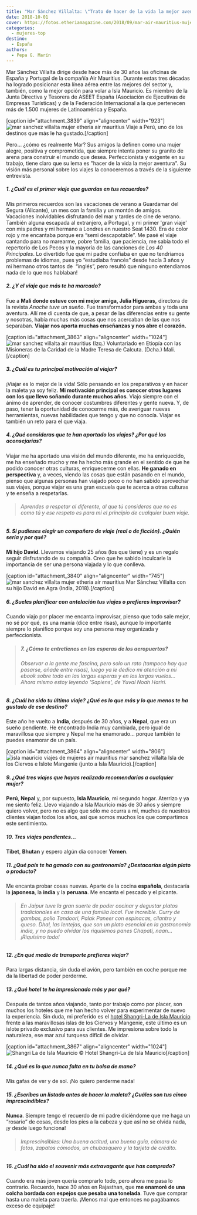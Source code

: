 ```yaml
---
title: "Mar Sánchez Villalta: \"Trato de hacer de la vida la mejor aventura\""
date: 2018-10-01
cover: https://fotos.etheriamagazine.com/2018/09/mar-air-mauritius-mujer-etheria.jpg
categories: 
  - mujeres-top
destino: 
  - España
authors: 
  - Pepa G. Marín
---
```


Mar Sánchez Villalta dirige desde hace más de 30 años las oficinas de España y Portugal de la compañía Air Mauritius. Durante estas tres décadas ha logrado posicionar esta línea aérea entre las mejores del sector y, también, como la mejor opción para volar a Isla Mauricio. Es miembro de la Junta Directiva y Tesorera de ASEET España (Asociación de Ejecutivas de Empresas Turísticas) y de la Federación Internacional a la que pertenecen más de 1.500 mujeres de Latinoamérica y España.

\[caption id="attachment\_3839" align="aligncenter" width="923"\]![mar sanchez villalta mujer etheria air mauritius](https://fotos.etheriamagazine.com/2018/09/mar-air-mauritius-mujer-etheria-2.jpg) Viaje a Perú, uno de los destinos que más le ha gustado.\[/caption\]

Pero... ¿cómo es realmente Mar? Sus amigos la definen como una mujer alegre, positiva y comprometida, que siempre intenta poner su granito de arena para construir el mundo que desea. Perfeccionista y exigente en su trabajo, tiene claro que su lema es "hacer de la vida la mejor aventura". Su visión más personal sobre los viajes la conoceremos a través de la siguiente entrevista.

##### 1\. ¿Cuál es el primer viaje que guardas en tus recuerdos?

Mis primeros recuerdos son las vacaciones de verano a Guardamar del Segura (Alicante), un mes con la familia y un montón de amigos. Vacaciones inolvidables disfrutando del mar y tardes de cine de verano. También alguna escapada al extranjero, a Portugal, y mi primer 'gran viaje' con mis padres y mi hermano a Londres en nuestro Seat 1430. Era de color rojo y me encantaba porque era “semi descapotable”. Me pasé el viaje cantando para no marearme, pobre familia, que paciencia, me sabía todo el repertorio de Los Pecos y la mayoría de las canciones de _Los 40 Principales_. Lo divertido fue que mi padre confiaba en que no tendríamos problemas de idiomas, pues yo “estudiaba francés” desde hacía 3 años y mi hermano otros tantos de  “inglés”, pero resultó que ninguno entendíamos nada de lo que nos hablaban!

##### 2\. ¿Y el viaje que más te ha marcado?

Fue a **Mali donde estuve con mi mejor amiga, Julia Higueras,** directora de la revista _Anoche tuve un sueño_. Fue transformador para ambas y toda una aventura. Allí me di cuenta de que, a pesar de las diferencias entre su gente y nosotras, había muchas más cosas que nos acercaban de las que nos separaban. **Viajar nos aporta muchas enseñanzas y nos abre el corazón.**

\[caption id="attachment\_3863" align="aligncenter" width="1024"\]![mar sanchez villalta air mauritius](https://fotos.etheriamagazine.com/2018/09/Mar-sanchez-primeros-viajes.jpg) (Izq.) Voluntariado en Etiopía con las Misioneras de la Caridad de la Madre Teresa de Calcuta. (Dcha.) Mali.\[/caption\]

##### 3\. ¿Cuál es tu principal motivación al viajar?

¡Viajar es lo mejor de la vida! Sólo pensando en los preparativos y en hacer la maleta ya soy feliz. **Mi motivación principal es conocer otros lugares con los que llevo soñando durante muchos años**. Viajo siempre con el ánimo de aprender, de conocer costumbres diferentes y gente nueva. Y, de paso, tener la oportunidad de conocerme más, de averiguar nuevas herramientas, nuevas habilidades que tengo y que no conocía. Viajar es también un reto para el que viaja.

##### 4\. ¿Qué consideras que te han aportado los viajes? ¿Por qué los aconsejarías?

Viajar me ha aportado una visión del mundo diferente, me ha enriquecido, me ha enseñado mucho y me ha hecho más grande en el sentido de que he podido conocer otras culturas, enriquecerme con ellas. **He ganado en perspectiva** y, a veces, viendo las cosas que están pasando en el mundo, pienso que algunas personas han viajado poco o no han sabido aprovechar sus viajes, porque viajar es una gran escuela que te acerca a otras culturas y te enseña a respetarlas.

> ###### Aprendes a respetar al diferente, al que tú consideras que no es como tú y ese respeto es para mí el principio de cualquier buen viaje.

##### 5\. Si pudieses elegir un compañero de viaje (real o de ficción). ¿Quién sería y por qué?

**Mi hijo David**. Llevamos viajando 25 años (los que tiene) y es un regalo seguir disfrutando de su compañía. Creo que he sabido inculcarle la importancia de ser una persona viajada y lo que conlleva.

\[caption id="attachment\_3840" align="aligncenter" width="745"\]![mar sanchez villalta mujer etheria air mauritius](https://fotos.etheriamagazine.com/2018/09/mar-air-mauritius-mujer-etheria-3.jpg) Mar Sánchez Villalta con su hijo David en Agra (India, 2018).\[/caption\]

##### 6\. ¿Sueles planificar con antelación tus viajes o prefieres improvisar?

Cuando viajo por placer me encanta improvisar, pienso que todo sale mejor, no sé por qué, es una manía (dice entre risas), aunque lo importante siempre lo planifico porque soy una persona muy organizada y perfeccionista.

> ##### 7\. ¿Cómo te entretienes en las esperas de los aeropuertos?
> 
> ###### Observar a la gente me fascina, pero solo un rato (tampoco hay que pasarse, añade entre risas), luego ya le dedico mi atención a mi ebook sobre todo en las largas esperas y en los largos vuelos… Ahora mismo estoy leyendo 'Sapiens', de Yuval Noah Hariri.

##### 8\. ¿Cuál ha sido tu último viaje? ¿Qué es lo que más y lo que menos te ha gustado de ese destino?

Este año he vuelto a **India**, después de 30 años, y a **Nepal**, que era un sueño pendiente. He encontrado India muy cambiada, pero igual de maravillosa que siempre y Nepal me ha enamorado… porque también te puedes enamorar de un país.

\[caption id="attachment\_3864" align="aligncenter" width="806"\]![isla mauricio viajes de mujeres air mauritius mar sanchez villalta](https://fotos.etheriamagazine.com/2018/09/Mar-sanchez-mauricio.jpg "Isla de los Ciervos e Islote Mangenie (Isla Mauricio).") Isla de los Ciervos e Islote Mangenie (junto a Isla Mauricio).\[/caption\]

##### 9\. ¿Qué tres viajes que hayas realizado recomendarías a cualquier mujer?

**Perú**, **Nepal** y, por supuesto, **Isla Mauricio**, mi segundo hogar. Aterrizo y ya me siento feliz. Llevo viajando a Isla Mauricio más de 30 años y siempre quiero volver, pero no es algo que sólo me ocurra a mí, muchos de nuestros clientes viajan todos los años, así que somos muchos los que compartimos este sentimiento.

##### 10\. Tres viajes pendientes…

**Tibet**, **Bhutan** y espero algún día conocer **Yemen**.

##### 11\. ¿Qué país te ha ganado con su gastronomía? ¿Destacarías algún plato o producto?

Me encanta probar cosas nuevas. Aparte de la cocina **española**, destacaría la **japonesa**, la **india** y la **peruana**. Me encanta el pescado y el picante.

> ###### En Jaipur tuve la gran suerte de poder cocinar y degustar platos tradicionales en casa de una familia local. Fue increíble. Curry de gambas, pollo Tandoori, Palak Paneer con espinacas, cilantro y queso. Dhal, las lentejas, que son un plato esencial en la gastronomía india, y no puedo olvidar los riquísimos panes Chapati, naan… ¡Riquísimo todo!

##### 12\. ¿En qué medio de transporte prefieres viajar?

Para largas distancia, sin duda el avión, pero también en coche porque me da la libertad de poder perderme.

##### 13\. ¿Qué hotel te ha impresionado más y por qué?

Después de tantos años viajando, tanto por trabajo como por placer, son muchos los hoteles que me han hecho volver para experimentar de nuevo la experiencia. Sin duda, mi preferido es el [hotel Shangri-La de Isla Mauricio](http://www.shangri-la.com/mauritius/shangrila/) frente a las maravillosas islas de los Ciervos y Mangenie, este último es un islote privado exclusivo para sus clientes. Me impresiona sobre todo la naturaleza, ese mar azul turquesa difícil de olvidar.

\[caption id="attachment\_3867" align="aligncenter" width="1024"\]![Shangri La de Isla Mauricio](https://fotos.etheriamagazine.com/2018/09/Beach-Villa-Living-Room-mauricio.jpg) © Hotel Shangri-La de Isla Mauricio\[/caption\]

##### 14\. ¿Qué es lo que nunca falta en tu bolsa de mano?

Mis gafas de ver y de sol. ¡No quiero perderme nada!

##### 15\. ¿Escribes un listado antes de hacer la maleta? ¿Cuáles son tus cinco imprescindibles?

**Nunca**. Siempre tengo el recuerdo de mi padre diciéndome que me haga un “rosario” de cosas, desde los pies a la cabeza y que así no se olvida nada, ¡y desde luego funciona!

> ###### Imprescindibles: Una buena actitud, una buena guía, cámara de fotos, zapatos cómodos, un chubasquero y la tarjeta de crédito.

##### 16\. ¿Cuál ha sido el souvenir más extravagante que has comprado?

Cuando era más joven quería comprarlo todo, pero ahora me pasa lo contrario. Recuerdo, hace 30 años en Rajasthan, que **me enamoré de una colcha bordada con espejos que pesaba una tonelada**. Tuve que comprar hasta una maleta para traerla. ¡Menos mal que entonces no pagábamos exceso de equipaje!
